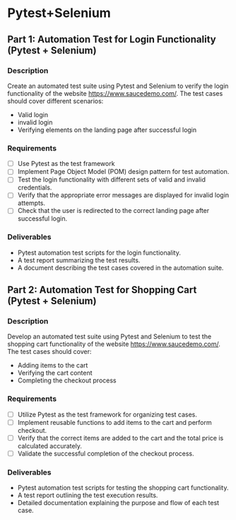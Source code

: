 # Pytest+Selenium

## Part 1: Automation Test for Login Functionality (Pytest + Selenium)

### Description
Create an automated test suite using Pytest and Selenium to verify the login functionality of the website https://www.saucedemo.com/. 
The test cases should cover different scenarios:
- Valid login
- invalid login
- Verifying elements on the landing page after successful login

### Requirements
- [ ] Use Pytest as the test framework
- [ ] Implement Page Object Model (POM) design pattern for test automation.
- [ ] Test the login functionality with different sets of valid and invalid credentials.
- [ ] Verify that the appropriate error messages are displayed for invalid login attempts.
- [ ] Check that the user is redirected to the correct landing page after successful login.

### Deliverables
- Pytest automation test scripts for the login functionality.
- A test report summarizing the test results.
- A document describing the test cases covered in the automation suite.

## Part 2: Automation Test for Shopping Cart (Pytest + Selenium)

### Description
Develop an automated test suite using Pytest and Selenium to test the shopping cart functionality of the website https://www.saucedemo.com/. 
The test cases should cover:
- Adding items to the cart
- Verifying the cart content
- Completing the checkout process

### Requirements

- [ ] Utilize Pytest as the test framework for organizing test cases.
- [ ] Implement reusable functions to add items to the cart and perform checkout.
- [ ] Verify that the correct items are added to the cart and the total price is calculated accurately.
- [ ] Validate the successful completion of the checkout process.

### Deliverables

- Pytest automation test scripts for testing the shopping cart functionality.
- A test report outlining the test execution results.
- Detailed documentation explaining the purpose and flow of each test case.